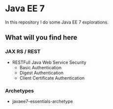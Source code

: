 # Java EE 7

In this repository I do some Java EE 7 explorations.


## What will you find here

### JAX RS / REST

* RESTFull Java Web Service Security
    * Basic Authentication
    * Digest Authentication
    * Client Certificate Authentication

### Archetypes

* javaee7-essentials-archetype
